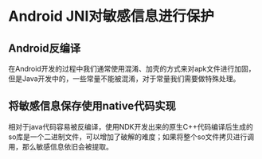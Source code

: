 


# Android JNI对敏感信息进行保护

## Android反编译

在Android开发的过程中我们通常使用混淆、加壳的方式来对apk文件进行加固，但是Java开发中的，一些常量不能被混淆，对于常量我们需要做特殊处理。

## 将敏感信息保存使用native代码实现

相对于java代码容易被反编译，使用NDK开发出来的原生C++代码编译后生成的so库是一个二进制文件，可以增加了破解的难度；如果将整个so文件拷贝进行调用，那么敏感信息依旧会被提取。







